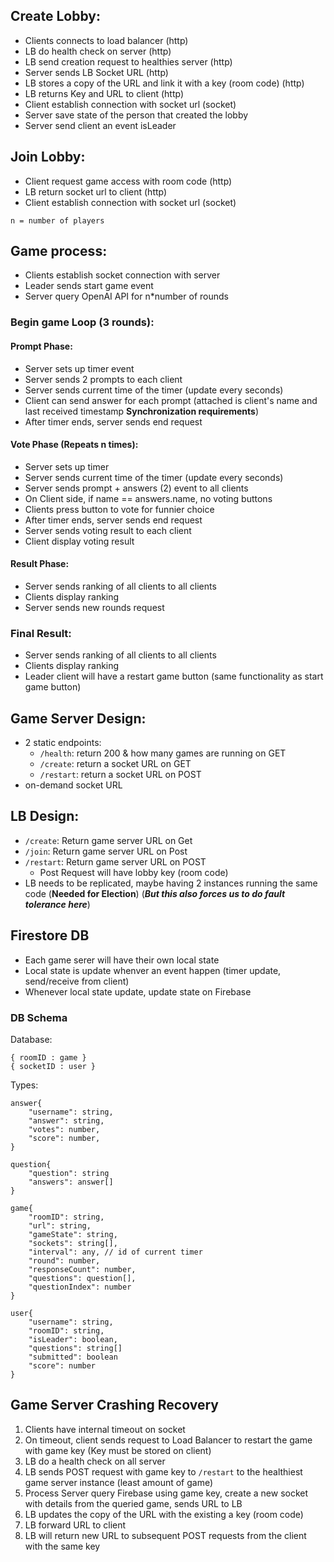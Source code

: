 ## Create Lobby:

- Clients connects to load balancer (http)
- LB do health check on server (http)
- LB send creation request to healthies server (http)
- Server sends LB Socket URL (http)
- LB stores a copy of the URL and link it with a key (room code) (http)
- LB returns Key and URL to client (http)
- Client establish connection with socket url (socket)
- Server save state of the person that created the lobby
- Server send client an event isLeader

## Join Lobby:

- Client request game access with room code (http)
- LB return socket url to client (http)
- Client establish connection with socket url (socket)

`n = number of players`

## Game process:

- Clients establish socket connection with server
- Leader sends start game event
- Server query OpenAI API for n\*number of rounds

### Begin game Loop (3 rounds):

#### Prompt Phase:

- Server sets up timer event
- Server sends 2 prompts to each client
- Server sends current time of the timer (update every seconds)
- Client can send answer for each prompt (attached is client's name and last received timestamp **Synchronization requirements**)
- After timer ends, server sends end request

#### Vote Phase (Repeats n times):

- Server sets up timer
- Server sends current time of the timer (update every seconds)
- Server sends prompt + answers (2) event to all clients
- On Client side, if name == answers.name, no voting buttons
- Clients press button to vote for funnier choice
- After timer ends, server sends end request
- Server sends voting result to each client
- Client display voting result

#### Result Phase:

- Server sends ranking of all clients to all clients
- Clients display ranking
- Server sends new rounds request

### Final Result:

- Server sends ranking of all clients to all clients
- Clients display ranking
- Leader client will have a restart game button (same functionality as start game button)

## Game Server Design:

- 2 static endpoints:
  - `/health`: return 200 & how many games are running on GET
  - `/create`: return a socket URL on GET
  - `/restart`: return a socket URL on POST
- on-demand socket URL

## LB Design:

- `/create`: Return game server URL on Get
- `/join`: Return game server URL on Post
- `/restart`: Return game server URL on POST
  - Post Request will have lobby key (room code)
- LB needs to be replicated, maybe having 2 instances running the same code (**Needed for Election**) (**_But this also forces us to do fault tolerance here_**)

## Firestore DB

- Each game serer will have their own local state
- Local state is update whenver an event happen (timer update, send/receive from client)
- Whenever local state update, update state on Firebase

### DB Schema

Database:

```TS
{ roomID : game }
{ socketID : user }
```

Types:

```TS
answer{
	"username": string,
	"answer": string,
	"votes": number,
	"score": number,
}

question{
	"question": string
	"answers": answer[]
}

game{
    "roomID": string,
    "url": string,
	"gameState": string,
    "sockets": string[],
    "interval": any, // id of current timer
	"round": number,
    "responseCount": number,
    "questions": question[],
    "questionIndex": number
}

user{
	"username": string,
	"roomID": string,
	"isLeader": boolean,
	"questions": string[]
	"submitted": boolean
	"score": number
}
```

## Game Server Crashing Recovery

1. Clients have internal timeout on socket
2. On timeout, client sends request to Load Balancer to restart the game with game key (Key must be stored on client)
3. LB do a health check on all server
4. LB sends POST request with game key to `/restart` to the healthiest game server instance (least amount of game)
5. Process Server query Firebase using game key, create a new socket with details from the queried game, sends URL to LB
6. LB updates the copy of the URL with the existing a key (room code)
7. LB forward URL to client
8. LB will return new URL to subsequent POST requests from the client with the same key
